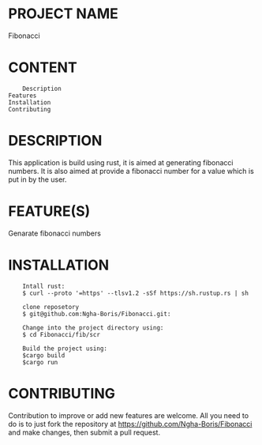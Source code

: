 # PROJECT NAME
Fibonacci

# CONTENT
       	Description
	Features
	Installation
	Contributing

# DESCRIPTION
This application is build using rust, it is aimed at generating fibonacci numbers. It is also aimed at provide a fibonacci number for a value which is put in by the user.

# FEATURE(S)
Genarate fibonacci numbers

# INSTALLATION
        Intall rust:
        $ curl --proto '=https' --tlsv1.2 -sSf https://sh.rustup.rs | sh

        clone reposetory
        $ git@github.com:Ngha-Boris/Fibonacci.git:

        Change into the project directory using:
        $ cd Fibonacci/fib/scr

        Build the project using:
        $cargo build
        $cargo run

# CONTRIBUTING
Contribution to improve or add new features are welcome. All you need to do is to just fork the repository at https://github.com/Ngha-Boris/Fibonacci and make changes, then submit a pull request.
